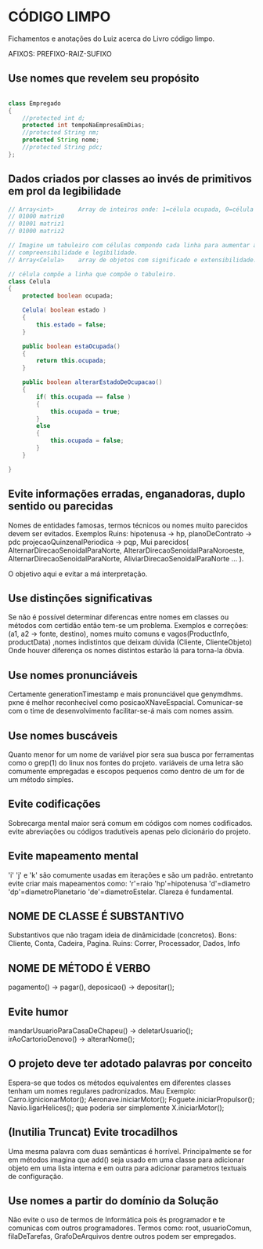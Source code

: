# CÓDIGO LIMPO

<p>
    Fichamentos e anotações do Luiz acerca do Livro código limpo.
</p>

<p>
    AFIXOS: PREFIXO-RAIZ-SUFIXO
<p>

## Use nomes que revelem seu propósito

```Java

class Empregado
{
    //protected int d;
    protected int tempoNaEmpresaEmDias;
    //protected String nm;
    protected String nome;
    //protected String pdc;
};

```

## Dados criados por classes ao invés de primitivos em prol da legibilidade

```Java
// Array<int>       Array de inteiros onde: 1=célula ocupada, 0=célula desocupada.
// 01000 matriz0
// 01001 matriz1
// 01000 matriz2

// Imagine um tabuleiro com células compondo cada linha para aumentar a
// compreensibilidade e legibilidade.
// Array<Celula>    array de objetos com significado e extensibilidade.

// célula compõe a linha que compõe o tabuleiro.
class Celula
{
    protected boolean ocupada;

    Celula( boolean estado )
    {
        this.estado = false;
    }

    public boolean estaOcupada()
    {
        return this.ocupada;
    }

    public boolean alterarEstadoDeOcupacao()
    {
        if( this.ocupada == false )
        {
            this.ocupada = true;
        }
        else
        {
            this.ocupada = false;
        }
    }

}

```

## Evite informações erradas, enganadoras, duplo sentido ou parecidas

<p>
    Nomes de entidades famosas, termos técnicos ou nomes muito parecidos
    devem ser evitados. Exemplos Ruins: hipotenusa → hp,  planoDeContrato → pdc
    projecaoQuinzenalPeriodica → pqp, Mui parecidos( AlternarDirecaoSenoidalParaNorte,
    AlterarDirecaoSenoidalParaNoroeste, AlternarDirecaoSenoidalParaNorte,
    AliviarDirecaoSenoidalParaNorte ... ).
</p>

<p>
    O objetivo aqui e evitar a má interpretação.
</p>

## Use distinções significativas

<p>
    Se não é possível determinar diferencas entre nomes em classes ou métodos
    com certidão então tem-se um problema. Exemplos e correções:
    (a1, a2 -> fonte, destino), nomes muito comuns e vagos(ProductInfo, productData)
    ,nomes indistintos que deixam dúvida (Cliente, ClienteObjeto)
    Onde houver diferença os nomes distintos estarão lá para torna-la óbvia.
</p>

## Use nomes pronunciáveis

<p>
    Certamente generationTimestamp e mais pronunciável que genymdhms.
    pxne é melhor reconhecível como posicaoXNaveEspacial.
    Comunicar-se com o time de desenvolvimento facilitar-se-á mais com
    nomes assim.
</p>

## Use nomes buscáveis

<p>
    Quanto menor for um nome de variável pior sera sua busca por
    ferramentas como o grep(1) do linux nos fontes do projeto.
    variáveis de uma letra são comumente empregadas e escopos pequenos
    como dentro de um for de um método simples.
</p>

## Evite codificações

<p>
    Sobrecarga mental maior será comum em códigos com nomes codificados.
    evite abreviações ou códigos tradutíveis apenas pelo dicionário
    do projeto.
</p>

## Evite mapeamento mental

<p>
    'i' 'j' e 'k' são comumente usadas em iterações e são um padrão.
    entretanto evite criar mais mapeamentos como: 'r'=raio 'hp'=hipotenusa
    'd'=diametro 'dp'=diametroPlanetario 'de'=diametroEstelar. Clareza é fundamental.
</p>

## NOME DE CLASSE É SUBSTANTIVO

<p>
    Substantivos que não tragam ideia de dinâmicidade (concretos).
    Bons: Cliente, Conta, Cadeira, Pagina. Ruins: Correr, Processador,
    Dados, Info
</p>

## NOME DE MÉTODO É VERBO

<p>
    pagamento() -> pagar(), deposicao() -> depositar();
</p>

## Evite humor

<p>
    mandarUsuarioParaCasaDeChapeu() -> deletarUsuario();
    irAoCartorioDenovo() -> alterarNome();
</p>

## O projeto deve ter adotado palavras por conceito

<p>
    Espera-se que todos os métodos equivalentes em diferentes classes tenham
    um nomes regulares padronizados. Mau Exemplo: Carro.ignicionarMotor();
    Aeronave.iniciarMotor(); Foguete.iniciarPropulsor(); Navio.ligarHelices(); que
    poderia ser simplemente X.iniciarMotor();
</p>

## (Inutilia Truncat) Evite trocadilhos

<p>
    Uma mesma palavra com duas semânticas é horrível. Principalmente
    se for em métodos imagina que add() seja usado em uma classe para
    adicionar objeto em uma lista interna e em outra para adicionar
    parametros textuais de configuração.
</p>

## Use nomes a partir do domínio da Solução

<p>
    Não evite o uso de termos de Informática pois és programador
    e te comunicas com outros programadores. Termos como: root, usuarioComun,
    filaDeTarefas, GrafoDeArquivos dentre outros podem ser empregados.
</p>

